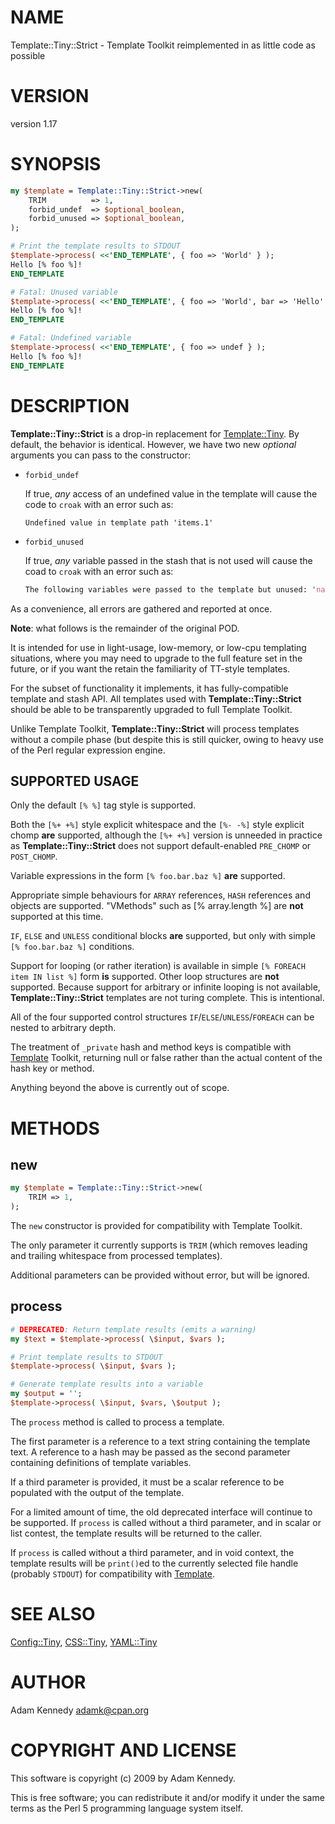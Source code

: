 # NAME

Template::Tiny::Strict - Template Toolkit reimplemented in as little code as possible

# VERSION

version 1.17

# SYNOPSIS

```perl
my $template = Template::Tiny::Strict->new(
    TRIM          => 1,
    forbid_undef  => $optional_boolean,
    forbid_unused => $optional_boolean,
);

# Print the template results to STDOUT
$template->process( <<'END_TEMPLATE', { foo => 'World' } );
Hello [% foo %]!
END_TEMPLATE

# Fatal: Unused variable
$template->process( <<'END_TEMPLATE', { foo => 'World', bar => 'Hello' } );
Hello [% foo %]!
END_TEMPLATE

# Fatal: Undefined variable
$template->process( <<'END_TEMPLATE', { foo => undef } );
Hello [% foo %]!
END_TEMPLATE
```

# DESCRIPTION

**Template::Tiny::Strict** is a drop-in replacement for [Template::Tiny](https://metacpan.org/pod/Template::Tiny). By default,
the behavior is identical. However, we have two new _optional_ arguments you can pass
to the constructor:

- `forbid_undef`

    If true, _any_ access of an undefined value in the template will cause the code to `croak`
    with an error such as:

    ```
    Undefined value in template path 'items.1'
    ```

- `forbid_unused`

    If true, _any_ variable passed in the stash that is not used will cause the coad to
    `croak` with an error such as:

    ```perl
    The following variables were passed to the template but unused: 'name'
    ```

As a convenience, all errors are gathered and reported at once.

**Note**: what follows is the remainder of the original POD.

It is intended for use in light-usage, low-memory, or low-cpu templating
situations, where you may need to upgrade to the full feature set in the
future, or if you want the retain the familiarity of TT-style templates.

For the subset of functionality it implements, it has fully-compatible template
and stash API. All templates used with **Template::Tiny::Strict** should be able to be
transparently upgraded to full Template Toolkit.

Unlike Template Toolkit, **Template::Tiny::Strict** will process templates without a
compile phase (but despite this is still quicker, owing to heavy use of
the Perl regular expression engine.

## SUPPORTED USAGE

Only the default `[% %]` tag style is supported.

Both the `[%+ +%]` style explicit whitespace and the `[%- -%]` style
explicit chomp **are** supported, although the `[%+ +%]` version is unneeded
in practice as **Template::Tiny::Strict** does not support default-enabled `PRE_CHOMP`
or `POST_CHOMP`.

Variable expressions in the form `[% foo.bar.baz %]` **are** supported.

Appropriate simple behaviours for `ARRAY` references, `HASH` references and
objects are supported. "VMethods" such as \[% array.length %\] are **not**
supported at this time.

`IF`, `ELSE` and `UNLESS` conditional blocks **are** supported, but only with
simple `[% foo.bar.baz %]` conditions.

Support for looping (or rather iteration) is available in simple
`[% FOREACH item IN list %]` form **is** supported. Other loop structures are
**not** supported. Because support for arbitrary or infinite looping is not
available, **Template::Tiny::Strict** templates are not turing complete. This is
intentional.

All of the four supported control structures `IF`/`ELSE`/`UNLESS`/`FOREACH`
can be nested to arbitrary depth.

The treatment of `_private` hash and method keys is compatible with
[Template](https://metacpan.org/pod/Template) Toolkit, returning null or false rather than the actual content
of the hash key or method.

Anything beyond the above is currently out of scope.

# METHODS

## new

```perl
my $template = Template::Tiny::Strict->new(
    TRIM => 1,
);
```

The `new` constructor is provided for compatibility with Template Toolkit.

The only parameter it currently supports is `TRIM` (which removes leading
and trailing whitespace from processed templates).

Additional parameters can be provided without error, but will be ignored.

## process

```perl
# DEPRECATED: Return template results (emits a warning)
my $text = $template->process( \$input, $vars );

# Print template results to STDOUT
$template->process( \$input, $vars );

# Generate template results into a variable
my $output = '';
$template->process( \$input, $vars, \$output );
```

The `process` method is called to process a template.

The first parameter is a reference to a text string containing the template
text. A reference to a hash may be passed as the second parameter containing
definitions of template variables.

If a third parameter is provided, it must be a scalar reference to be
populated with the output of the template.

For a limited amount of time, the old deprecated interface will continue to
be supported. If `process` is called without a third parameter, and in
scalar or list contest, the template results will be returned to the caller.

If `process` is called without a third parameter, and in void context, the
template results will be `print()`ed to the currently selected file handle
(probably `STDOUT`) for compatibility with [Template](https://metacpan.org/pod/Template).

# SEE ALSO

[Config::Tiny](https://metacpan.org/pod/Config::Tiny), [CSS::Tiny](https://metacpan.org/pod/CSS::Tiny), [YAML::Tiny](https://metacpan.org/pod/YAML::Tiny)

# AUTHOR

Adam Kennedy <adamk@cpan.org>

# COPYRIGHT AND LICENSE

This software is copyright (c) 2009 by Adam Kennedy.

This is free software; you can redistribute it and/or modify it under
the same terms as the Perl 5 programming language system itself.

